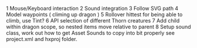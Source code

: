 1 Mouse/Keyboard interaction
2 Sound integration
3 Follow SVG path
4 Model waypoints ( climing up dragon )
5 Rollover hittest for being able to climb, use Tint?
6 API selection of different Thorn creatures
7 Add child within dragon scope, so nested items move relative to parent
8 Setup sound class, work out how to get Asset Sounds to copy into bit properly see project.xml and hxproj folder.